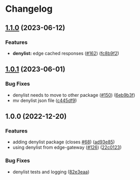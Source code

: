 # Changelog

## [1.1.0](https://github.com/web3-storage/reads/compare/denylist-v1.0.1...denylist-v1.1.0) (2023-06-12)


### Features

* **denylist:** edge cached responses ([#162](https://github.com/web3-storage/reads/issues/162)) ([fc8b9f2](https://github.com/web3-storage/reads/commit/fc8b9f2cf823d7433d99e49fe5e56991fbf222e0))

## [1.0.1](https://github.com/web3-storage/reads/compare/denylist-v1.0.0...denylist-v1.0.1) (2023-06-01)


### Bug Fixes

* denylist needs to move to other package ([#150](https://github.com/web3-storage/reads/issues/150)) ([6eb9b3f](https://github.com/web3-storage/reads/commit/6eb9b3f99bb62ba0158c417623f0e98cf9a82ee2))
* mv denylist json file ([c445df9](https://github.com/web3-storage/reads/commit/c445df9fdbcb9fd8c2f9775a86f4554c297f67b3))

## 1.0.0 (2022-12-20)


### Features

* adding denylist package (closes [#68](https://github.com/web3-storage/reads/issues/68)) ([ad93e85](https://github.com/web3-storage/reads/commit/ad93e85747b7751259c73d1ab52442587d3fde13))
* using denylist from edge-gateway ([#126](https://github.com/web3-storage/reads/issues/126)) ([22c0123](https://github.com/web3-storage/reads/commit/22c012362ba15ac5f2ec6547374622c8c5e60302))


### Bug Fixes

* denylist tests and logging ([82e3eaa](https://github.com/web3-storage/reads/commit/82e3eaadf57026038168f4c8828821317064b1dc))
